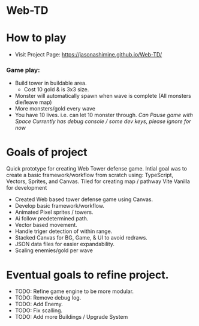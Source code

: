 # Web-TD
 
# How to play
 - Visit Project Page: https://jasonashimine.github.io/Web-TD/

### Game play:
 - Build tower in buildable area.
   - Cost 10 gold & is 3x3 size.
 - Monster will automatically spawn when wave is complete (All monsters die/leave map)
 - More monsters/gold every wave 
 - You have 10 lives. i.e. can let 10 monster through.
*Can Pause game with Space*
*Currently has debug console / some dev keys, please ignore for now* 

# Goals of project
Quick prototype for creating Web Tower defense game.
Intial goal was to create a basic framework/workflow from scratch using: TypeScript, Vectors, Sprites, and Canvas.
Tiled for creating map / pathway
Vite Vanilla for development

 - Created Web based tower defense game using Canvas.
 - Develop basic framework/workflow.
 - Animated Pixel sprites / towers.
 - Ai follow predetermined path.
 - Vector based movement.
 - Handle triger detection of within range.
 - Stacked Canvas for BG, Game, & UI to avoid redraws.
 - JSON data files for easier expandability. 
 - Scaling enemies/gold per wave

# Eventual goals to refine project.
 - TODO: Refine game engine to be more modular.
 - TODO: Remove debug log. 
 - TODO: Add Enemy.
 - TODO: Fix scalling.
 - TODO: Add more Buildings / Upgrade System
